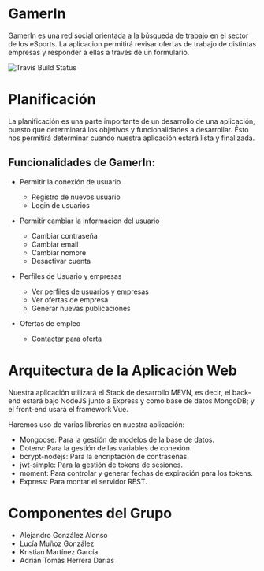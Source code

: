 # GamerIn
GamerIn es una red social orientada a la búsqueda de trabajo en el sector de los eSports. La aplicacion permitirá revisar ofertas de trabajo de distintas empresas y responder a ellas a través de un formulario.

![Travis Build Status](https://travis-ci.org/SyTW12018/E07.svg?branch=master)

# Planificación
La planificación es una parte importante de un desarrollo de una aplicación, puesto que determinará los objetivos y funcionalidades a desarrollar. Ésto nos permitirá determinar cuando nuestra aplicación estará lista y finalizada.

## Funcionalidades de GamerIn:
- Permitir la conexión de usuario
    - Registro de nuevos usuario
    - Login de usuarios

- Permitir cambiar la informacion del usuario
    - Cambiar contraseña
    - Cambiar email
    - Cambiar nombre
    - Desactivar cuenta

- Perfiles de Usuario y empresas
    - Ver perfiles de usuarios y empresas
    - Ver ofertas de empresa
    - Generar nuevas publicaciones

- Ofertas de empleo
    - Contactar para oferta


# Arquitectura de la Aplicación Web

Nuestra aplicación utilizará el Stack de desarrollo MEVN, es decir, el back-end estará bajo NodeJS junto a Express y como base de datos MongoDB; y el front-end usará el framework Vue.

Haremos uso de varias librerias en nuestra aplicación:
- Mongoose: Para la gestión de modelos de la base de datos.
- Dotenv: Para la gestión de las variables de conexión.
- bcrypt-nodejs: Para la encriptación de contraseñas.
- jwt-simple: Para la gestión de tokens de sesiones.
- moment: Para controlar y generar fechas de expiración para los tokens.
- Express: Para montar el servidor REST.

# Componentes del Grupo
- Alejandro González Alonso
- Lucía Muñoz González
- Kristian Martínez García
- Adrián Tomás Herrera Darias
